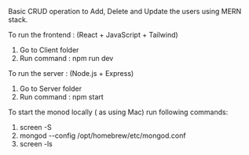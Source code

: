 Basic CRUD operation to Add, Delete and Update the users using MERN stack. 

To run the frontend : (React + JavaScript + Tailwind)
1. Go to Client folder
2. Run command : npm run dev

To run the server : (Node.js + Express)
1. Go to Server folder
2. Run command :  npm start

To start the monod locally ( as using Mac) run following commands: 
1. screen -S <name-of-screen>
2. mongod --config /opt/homebrew/etc/mongod.conf
3. screen -ls
